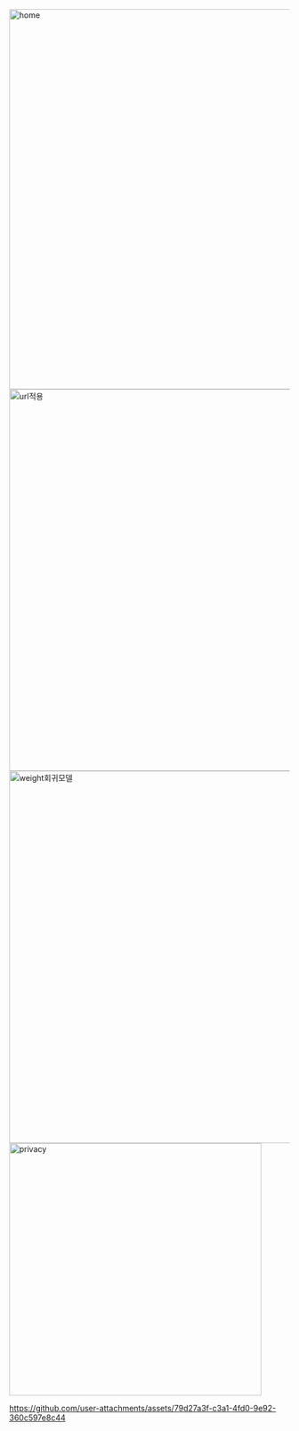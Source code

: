 <img width="682" alt="home" src="https://github.com/user-attachments/assets/7fe55b40-9b1e-486b-99f3-68bf44a5a4ef" />

<img width="685" alt="url적용" src="https://github.com/user-attachments/assets/523d8d26-9bee-47cd-bcdc-07f1f3b24407" />

<img width="668" alt="weight회귀모델" src="https://github.com/user-attachments/assets/70400f7c-f996-4473-bcad-70aeb4836b2c" />

<img width="453" alt="privacy" src="https://github.com/user-attachments/assets/57847332-3db2-4b93-a21c-8381c23b14e8" />

https://github.com/user-attachments/assets/79d27a3f-c3a1-4fd0-9e92-360c597e8c44

